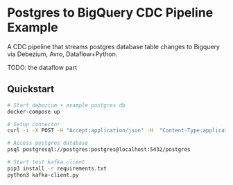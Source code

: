 Postgres to BigQuery CDC Pipeline Example
=========================================

A CDC pipeline that streams postgres database table changes to Bigquery via Debezium, Avro, Dataflow+Python.

TODO: the dataflow part

## Quickstart

```sh
# Start debezium + example postgres db
docker-compose up

# Setup connector
curl -i -X POST -H "Accept:application/json" -H  "Content-Type:application/json" http://localhost:8083/connectors/ -d @register-postgres.json

# Access postgres database
psql postgresql://postgres:postgres@localhost:5432/postgres

# Start test kafka client
pip3 install -r requirements.txt
python3 kafka-client.py
```